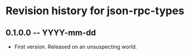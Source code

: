 # Revision history for json-rpc-types

## 0.1.0.0 -- YYYY-mm-dd

* First version. Released on an unsuspecting world.

